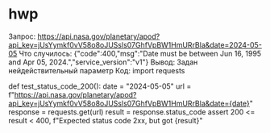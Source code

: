 # hwp
Запрос: https://api.nasa.gov/planetary/apod?api_key=jUsYymkf0vV58o8oJUSsls07GhfVpBW1HmURrBla&date=2024-05-05
Что случилось: {"code":400,"msg":"Date must be between Jun 16, 1995 and Apr 05, 2024.","service_version":"v1"}
Вывод: Задан нейдействительный параметр
Код: 
import requests

def test_status_code_200():
    date = "2024-05-05"
    url = f"https://api.nasa.gov/planetary/apod?api_key=jUsYymkf0vV58o8oJUSsls07GhfVpBW1HmURrBla&date={date}"
    response = requests.get(url)
    result = response.status_code
    assert 200 <= result < 400, f"Expected status code 2xx, but got {result}"
